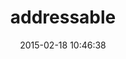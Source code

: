 ---
layout: post
title:  "addressable"
repo:   "sporkmonger/addressable"
date:   2015-02-18 10:46:38
gemurl: http://addressable.rubyforge.org/
---